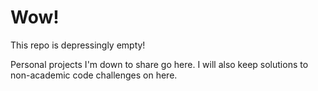 # Wow!
This repo is depressingly empty!

Personal projects I'm down to share go here.
I will also keep solutions to non-academic code challenges on here.
